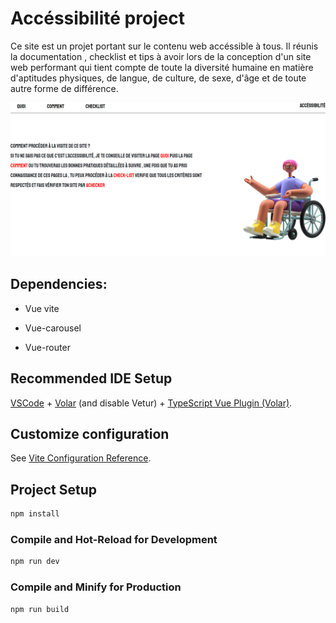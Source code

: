 # Accéssibilité project

Ce site est un projet portant sur le contenu web accéssible à tous.
Il réunis la documentation , checklist et tips à avoir lors de la conception d'un site web performant qui tient compte de toute la diversité humaine en matière d'aptitudes physiques, de langue, de culture, de sexe, d'âge et de toute autre forme de différence.


![Alt text](presantation.png?raw=true "Présentation")
## Dependencies:

- Vue vite

- Vue-carousel

- Vue-router
## Recommended IDE Setup
[VSCode](https://code.visualstudio.com/) + [Volar](https://marketplace.visualstudio.com/items?itemName=Vue.volar) (and disable Vetur) + [TypeScript Vue Plugin (Volar)](https://marketplace.visualstudio.com/items?itemName=Vue.vscode-typescript-vue-plugin).

## Customize configuration

See [Vite Configuration Reference](https://vitejs.dev/config/).

## Project Setup

```sh
npm install
```

### Compile and Hot-Reload for Development

```sh
npm run dev
```

### Compile and Minify for Production

```sh
npm run build
```
